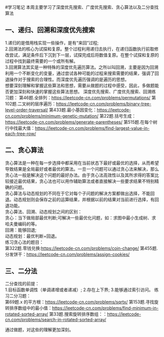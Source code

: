 #学习笔记
本周主要学习了深度优先搜索、广度优先搜索、贪心算法以及二分查找算法  
## 一、递归、回溯和深度优先搜索  
1.递归的是借用栈实现一些操作，是有“来回”过程;  
2.回溯法的核心为试探和复原。整个过程利用递归去执行，在递归函数执行前取修改尝试，满足条件后下沉到下一层，试探完成后将数值复原。在整个试探和复原的过程中找到最终需要的一个或所有解。  
3.回溯算法其实是一种特殊的深度优先遍历算法。之所以叫回溯，主要是因为回溯利用一个不断变化的变量，通过尝试各种可能的过程来搜索需要的结果，强调了回退操作对于搜索的合理性。而深度优先遍历强调的是遍历的思想。  
想要深刻理解和掌握这些算法和思想，需要从做题的过程中感受，因此，多做题能否更加深刻和快速的掌握这些算法思想。
深度优先搜索、广度优先搜索、回溯练习题：
第46题.全排列：https://leetcode-cn.com/problems/permutations/
第102题.二叉树的层序遍历：https://leetcode-cn.com/problems/binary-tree-level-order-traversal/
第433题.最小基因变化：https://leetcode-cn.com/problems/minimum-genetic-mutation/
第22题.括号生成：https://leetcode-cn.com/problems/generate-parentheses/
第515题.在每个树行中找最大值：https://leetcode-cn.com/problems/find-largest-value-in-each-tree-row/
## 二、贪心算法
贪心算法是一种在每一步选择中都采用在当前状态下最好或最优的选择，从而希望导致结果是全局最好或者最优的算法。一旦一个问题可以通过贪心法来解决，那么贪心法一般是解决这个问题的最好办法。由于贪心法高效性以及其所求得的答案比较接近最优结果，贪心法也可以用作辅助算法或者直接解决一些要求结果不特别精确的问题。  
贪心算法与动态规划的不同在于它对每个子问题的解决方案都做出选择，不能回退。动态规划则会保存之前的运算结果，并根据以前的结果对当前进行选择，有回退功能。  
贪心算法、回溯、动态规划之间的区别：  
贪心：当下做局部最优判断;可解决一些最优化问题，如：求图中最小生成树、求哈夫曼编码的等。  
回溯：能够回退;  
动态规划：最优判断+回退。  
练习贪心法的题目：  
第322题.零钱兑换:https://leetcode-cn.com/problems/coin-change/
第455题.分发饼干：https://leetcode-cn.com/problems/assign-cookies/

## 三、二分法
二分查找的前提：  
1.目标函数单调性（单调递增或者递减）;
2.存在上下界;
3.能够通过索引访问。
练习二分习题：  
第69题.x 的平方根：https://leetcode-cn.com/problems/sqrtx/
第153题.寻找旋转排序数组中的最小值：https://leetcode-cn.com/problems/find-minimum-in-rotated-sorted-array/
第33题.搜索旋转排序数组：：https://leetcode-cn.com/problems/search-in-rotated-sorted-array/

通过做题，对这些的理解更加深刻。






